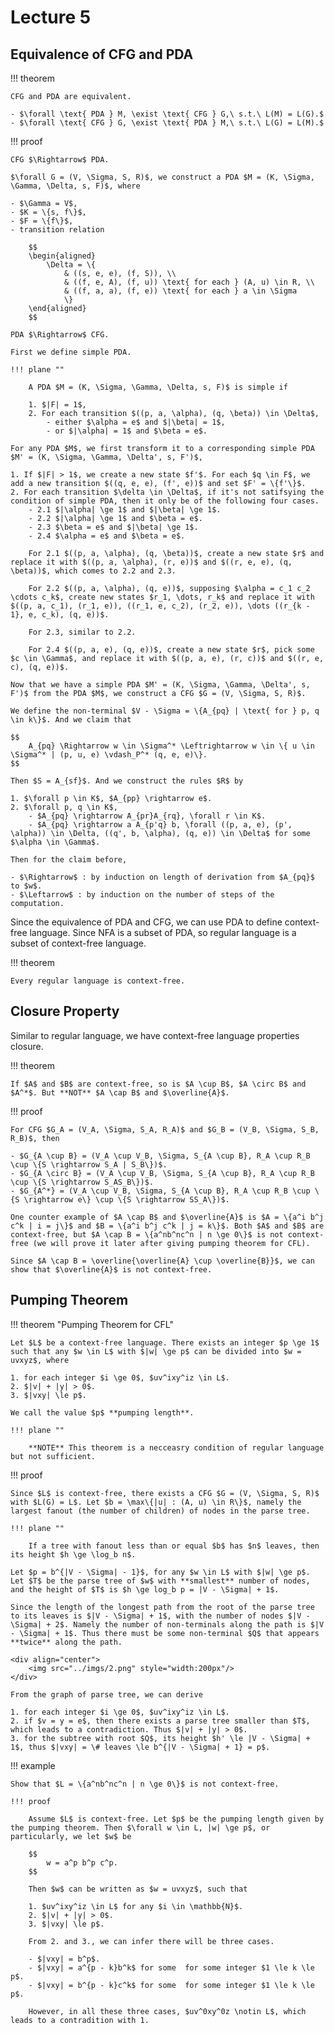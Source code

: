 # Lecture 5

## Equivalence of CFG and PDA

!!! theorem

    CFG and PDA are equivalent.

    - $\forall \text{ PDA } M, \exist \text{ CFG } G,\ s.t.\ L(M) = L(G).$
    - $\forall \text{ CFG } G, \exist \text{ PDA } M,\ s.t.\ L(G) = L(M).$

!!! proof

    CFG $\Rightarrow$ PDA.

    $\forall G = (V, \Sigma, S, R)$, we construct a PDA $M = (K, \Sigma, \Gamma, \Delta, s, F)$, where

    - $\Gamma = V$,
    - $K = \{s, f\}$,
    - $F = \{f\}$,
    - transition relation
        
        $$
        \begin{aligned}
            \Delta = \{
                & ((s, e, e), (f, S)), \\
                & ((f, e, A), (f, u)) \text{ for each } (A, u) \in R, \\
                & ((f, a, a), (f, e)) \text{ for each } a \in \Sigma
                \}
        \end{aligned}
        $$

    PDA $\Rightarrow$ CFG.

    First we define simple PDA.

    !!! plane ""

        A PDA $M = (K, \Sigma, \Gamma, \Delta, s, F)$ is simple if

        1. $|F| = 1$,
        2. For each transition $((p, a, \alpha), (q, \beta)) \in \Delta$,
            - either $\alpha = e$ and $|\beta| = 1$,
            - or $|\alpha| = 1$ and $\beta = e$.
    
    For any PDA $M$, we first transform it to a corresponding simple PDA $M' = (K, \Sigma, \Gamma, \Delta', s, F')$,

    1. If $|F| > 1$, we create a new state $f'$. For each $q \in F$, we add a new transition $((q, e, e), (f', e))$ and set $F' = \{f'\}$.
    2. For each transition $\delta \in \Delta$, if it's not satifsying the condition of simple PDA, then it only be of the following four cases.
        - 2.1 $|\alpha| \ge 1$ and $|\beta| \ge 1$.
        - 2.2 $|\alpha| \ge 1$ and $\beta = e$.
        - 2.3 $\beta = e$ and $|\beta| \ge 1$.
        - 2.4 $\alpha = e$ and $\beta = e$.

        For 2.1 $((p, a, \alpha), (q, \beta))$, create a new state $r$ and replace it with $((p, a, \alpha), (r, e))$ and $((r, e, e), (q, \beta))$, which comes to 2.2 and 2.3.

        For 2.2 $((p, a, \alpha), (q, e))$, supposing $\alpha = c_1 c_2 \cdots c_k$, create new states $r_1, \dots, r_k$ and replace it with $((p, a, c_1), (r_1, e)), ((r_1, e, c_2), (r_2, e)), \dots ((r_{k - 1}, e, c_k), (q, e))$.

        For 2.3, similar to 2.2.

        For 2.4 $((p, a, e), (q, e))$, create a new state $r$, pick some $c \in \Gamma$, and replace it with $((p, a, e), (r, c))$ and $((r, e, c), (q, e))$.

    Now that we have a simple PDA $M' = (K, \Sigma, \Gamma, \Delta', s, F')$ from the PDA $M$, we construct a CFG $G = (V, \Sigma, S, R)$.

    We define the non-terminal $V - \Sigma = \{A_{pq} | \text{ for } p, q \in k\}$. And we claim that

    $$
        A_{pq} \Rightarrow w \in \Sigma^* \Leftrightarrow w \in \{ u \in \Sigma^* | (p, u, e) \vdash_P^* (q, e, e)\}.
    $$

    Then $S = A_{sf}$. And we construct the rules $R$ by

    1. $\forall p \in K$, $A_{pp} \rightarrow e$.
    2. $\forall p, q \in K$,
        - $A_{pq} \rightarrow A_{pr}A_{rq}, \forall r \in K$.
        - $A_{pq} \rightarrow a A_{p'q} b, \forall ((p, a, e), (p', \alpha)) \in \Delta, ((q', b, \alpha), (q, e)) \in \Delta$ for some $\alpha \in \Gamma$.
    
    Then for the claim before,

    - $\Rightarrow$ : by induction on length of derivation from $A_{pq}$ to $w$.
    - $\Leftarrow$ : by induction on the number of steps of the computation.

Since the equivalence of PDA and CFG, we can use PDA to define context-free language. Since NFA is a subset of PDA, so regular language is a subset of context-free language.

!!! theorem

    Every regular language is context-free.

## Closure Property

Similar to regular language, we have context-free language properties closure.

!!! theorem

    If $A$ and $B$ are context-free, so is $A \cup B$, $A \circ B$ and $A^*$. But **NOT** $A \cap B$ and $\overline{A}$.

!!! proof

    For CFG $G_A = (V_A, \Sigma, S_A, R_A)$ and $G_B = (V_B, \Sigma, S_B, R_B)$, then

    - $G_{A \cup B} = (V_A \cup V_B, \Sigma, S_{A \cup B}, R_A \cup R_B \cup \{S \rightarrow S_A | S_B\})$.
    - $G_{A \circ B} = (V_A \cup V_B, \Sigma, S_{A \cup B}, R_A \cup R_B \cup \{S \rightarrow S_AS_B\})$.
    - $G_{A^*} = (V_A \cup V_B, \Sigma, S_{A \cup B}, R_A \cup R_B \cup \{S \rightarrow e\} \cup \{S \rightarrow SS_A\})$.

    One counter example of $A \cap B$ and $\overline{A}$ is $A = \{a^i b^j c^k | i = j\}$ and $B = \{a^i b^j c^k | j = k\}$. Both $A$ and $B$ are context-free, but $A \cap B = \{a^nb^nc^n | n \ge 0\}$ is not context-free (we will prove it later after giving pumping theorem for CFL).

    Since $A \cap B = \overline{\overline{A} \cup \overline{B}}$, we can show that $\overline{A}$ is not context-free.

## Pumping Theorem

!!! theorem "Pumping Theorem for CFL"

    Let $L$ be a context-free language. There exists an integer $p \ge 1$ such that any $w \in L$ with $|w| \ge p$ can be divided into $w = uvxyz$, where

    1. for each integer $i \ge 0$, $uv^ixy^iz \in L$.
    2. $|v| + |y| > 0$.
    3. $|vxy| \le p$.

    We call the value $p$ **pumping length**.

    !!! plane ""

        **NOTE** This theorem is a necceasry condition of regular language but not sufficient.

!!! proof

    Since $L$ is context-free, there exists a CFG $G = (V, \Sigma, S, R)$ with $L(G) = L$. Let $b = \max\{|u| : (A, u) \in R\}$, namely the largest fanout (the number of children) of nodes in the parse tree.

    !!! plane ""
    
        If a tree with fanout less than or equal $b$ has $n$ leaves, then its height $h \ge \log_b n$.
    
    Let $p = b^{|V - \Sigma| - 1}$, for any $w \in L$ with $|w| \ge p$. Let $T$ be the parse tree of $w$ with **smallest** number of nodes, and the height of $T$ is $h \ge log_b p = |V - \Sigma| + 1$.
    
    Since the length of the longest path from the root of the parse tree to its leaves is $|V - \Sigma| + 1$, with the number of nodes $|V - \Sigma| + 2$. Namely the number of non-terminals along the path is $|V - \Sigma| + 1$. Thus there must be some non-terminal $Q$ that appears **twice** along the path.

    <div align="center">
	    <img src="../imgs/2.png" style="width:200px"/>
    </div>

    From the graph of parse tree, we can derive

    1. for each integer $i \ge 0$, $uv^ixy^iz \in L$.
    2. if $v = y = e$, then there exists a parse tree smaller than $T$, which leads to a contradiction. Thus $|v| + |y| > 0$.
    3. for the subtree with root $Q$, its height $h' \le |V - \Sigma| + 1$, thus $|vxy| = \# leaves \le b^{|V - \Sigma| + 1} = p$.

!!! example

    Show that $L = \{a^nb^nc^n | n \ge 0\}$ is not context-free.

    !!! proof
    
        Assume $L$ is context-free. Let $p$ be the pumping length given by the pumping theorem. Then $\forall w \in L, |w| \ge p$, or particularly, we let $w$ be

        $$
            w = a^p b^p c^p.
        $$

        Then $w$ can be written as $w = uvxyz$, such that

        1. $uv^ixy^iz \in L$ for any $i \in \mathbb{N}$.
        2. $|v| + |y| > 0$.
        3. $|vxy| \le p$.

        From 2. and 3., we can infer there will be three cases.

        - $|vxy| = b^p$.
        - $|vxy| = a^{p - k}b^k$ for some  for some integer $1 \le k \le p$.
        - $|vxy| = b^{p - k}c^k$ for some  for some integer $1 \le k \le p$.

        However, in all these three cases, $uv^0xy^0z \notin L$, which leads to a contradition with 1.